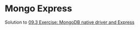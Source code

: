 # Mongo Express

Solution to [09.3 Exercise: MongoDB native driver and Express](http://keanodejs.github.io/30/)
